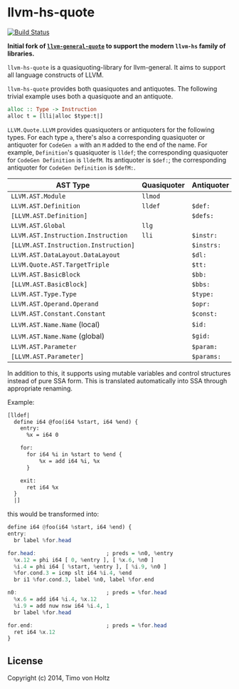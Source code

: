 llvm-hs-quote
=============

[![Build Status](https://travis-ci.org/llvm-hs/llvm-hs-quote.svg?branch=master)](https://travis-ci.org/llvm-hs/llvm-hs-quote)

**Initial fork of
[`llvm-general-quote`](https://github.com/tvh/llvm-general-quote/issues/6) to
support the modern `llvm-hs` family of libraries.**

`llvm-hs-quote` is a quasiquoting-library for llvm-general.  It aims to support
all language constructs of LLVM.

`llvm-hs-quote` provides both quasiquotes and antiquotes. The following trivial
example uses both a quasiquote and an antiquote.

```haskell
alloc :: Type -> Instruction
alloc t = [lli|alloc $type:t|]
```

`LLVM.Quote.LLVM` provides quasiquoters or antiquoters for the following types.
For each type `a`, there's also a corresponding quasiquoter or antiquoter for
`CodeGen a` with an `M` added to the end of the name. For example,
`Definition`'s quasiquoter is `lldef`; the corresponding quasiquoter for
`CodeGen Definition` is `lldefM`. Its antiquoter is `$def:`; the corresponding
antiquoter for `CodeGen Definition` is `$defM:`.

AST Type                             | Quasiquoter | Antiquoter
-------------------------------------| ----------- | ----------
`LLVM.AST.Module`                    | `llmod`     |
`LLVM.AST.Definition`                | `lldef`     | `$def:`
`[LLVM.AST.Definition]`              |             | `$defs:`
`LLVM.AST.Global`                    | `llg`       |
`LLVM.AST.Instruction.Instruction`   | `lli`       | `$instr:`
`[LLVM.AST.Instruction.Instruction]` |             | `$instrs:`
`LLVM.AST.DataLayout.DataLayout`     |             | `$dl:`
`LLVM.Quote.AST.TargetTriple`        |             | `$tt:`
`LLVM.AST.BasicBlock`                |             | `$bb:`
`[LLVM.AST.BasicBlock]`              |             | `$bbs:`
`LLVM.AST.Type.Type`                 |             | `$type:`
`LLVM.AST.Operand.Operand`           |             | `$opr:`
`LLVM.AST.Constant.Constant`         |             | `$const:`
`LLVM.AST.Name.Name` (local)         |             | `$id:`
`LLVM.AST.Name.Name` (global)        |             | `$gid:`
`LLVM.AST.Parameter`                 |             | `$param:`
`[LLVM.AST.Parameter]`               |             | `$params:`

In addition to this, it supports using mutable variables and control structures instead of pure SSA form.
This is translated automatically into SSA through appropriate renaming.

Example:

```haskell
[lldef|
  define i64 @foo(i64 %start, i64 %end) {
    entry:
      %x = i64 0

    for:
      for i64 %i in %start to %end {
          %x = add i64 %i, %x
      }

    exit:
      ret i64 %x
  }
  |]
```

this would be transformed into:

```haskell
define i64 @foo(i64 %start, i64 %end) {
entry:
  br label %for.head

for.head:                      ; preds = %n0, %entry
  %x.12 = phi i64 [ 0, %entry ], [ %x.6, %n0 ]
  %i.4 = phi i64 [ %start, %entry ], [ %i.9, %n0 ]
  %for.cond.3 = icmp slt i64 %i.4, %end
  br i1 %for.cond.3, label %n0, label %for.end

n0:                            ; preds = %for.head
  %x.6 = add i64 %i.4, %x.12
  %i.9 = add nuw nsw i64 %i.4, 1
  br label %for.head

for.end:                       ; preds = %for.head
  ret i64 %x.12
}
```

License
-------

Copyright (c) 2014, Timo von Holtz
